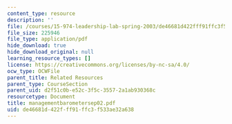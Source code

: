 ```yaml
---
content_type: resource
description: ''
file: /courses/15-974-leadership-lab-spring-2003/de46681d422fff91ffc3f533ae32a638_managementbarometersep02.pdf
file_size: 225946
file_type: application/pdf
hide_download: true
hide_download_original: null
learning_resource_types: []
license: https://creativecommons.org/licenses/by-nc-sa/4.0/
ocw_type: OCWFile
parent_title: Related Resources
parent_type: CourseSection
parent_uid: d2f51c0b-e52c-3f5c-3557-2a1ab930368c
resourcetype: Document
title: managementbarometersep02.pdf
uid: de46681d-422f-ff91-ffc3-f533ae32a638
---
```

